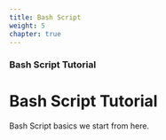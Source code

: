```yaml
---
title: Bash Script
weight: 5
chapter: true
---
```


### Bash Script Tutorial

# Bash Script Tutorial

Bash Script basics we start from here.

